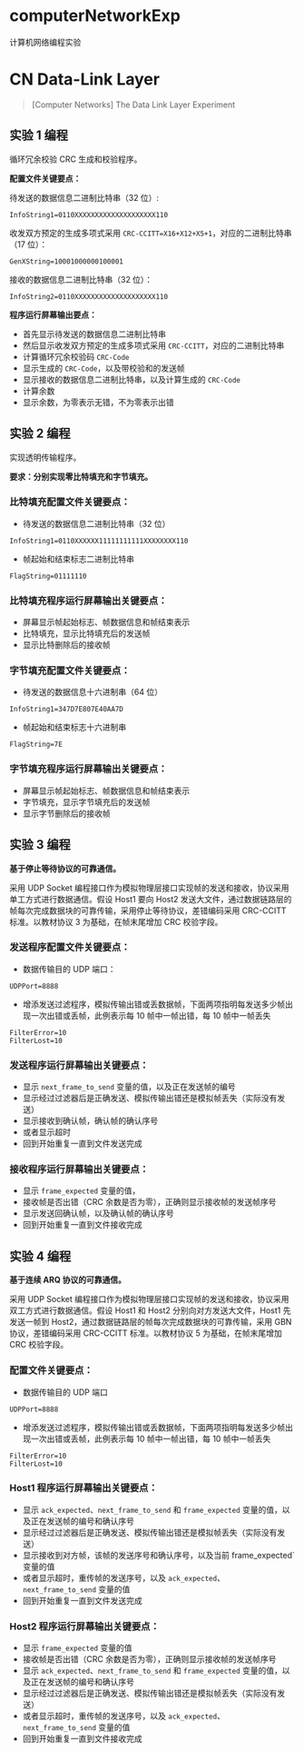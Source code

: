 # computerNetworkExp
计算机网络编程实验

# CN Data-Link Layer

> [Computer Networks] The Data Link Layer Experiment

## 实验 1 编程

循环冗余校验 CRC 生成和校验程序。

**配置文件关键要点：**

待发送的数据信息二进制比特串（32 位）:

```
InfoString1=0110XXXXXXXXXXXXXXXXXXXX110
```

收发双方预定的生成多项式采用 `CRC-CCITT=X16+X12+X5+1`，对应的二进制比特串（17 位）：

```
GenXString=10001000000100001
```

接收的数据信息二进制比特串（32 位）：

```
InfoString2=0110XXXXXXXXXXXXXXXXXXXX110
```

**程序运行屏幕输出要点：**

- 首先显示待发送的数据信息二进制比特串
- 然后显示收发双方预定的生成多项式采用 `CRC-CCITT`，对应的二进制比特串
- 计算循环冗余校验码 `CRC-Code`
- 显示生成的 `CRC-Code`，以及带校验和的发送帧
- 显示接收的数据信息二进制比特串，以及计算生成的 `CRC-Code`
- 计算余数
- 显示余数，为零表示无错，不为零表示出错

## 实验 2 编程

实现透明传输程序。

**要求：分别实现零比特填充和字节填充。**

### 比特填充配置文件关键要点：

- 待发送的数据信息二进制比特串（32 位）

```
InfoString1=0110XXXXXX11111111111XXXXXXXX110
```

- 帧起始和结束标志二进制比特串

```
FlagString=01111110
```

### 比特填充程序运行屏幕输出关键要点：

- 屏幕显示帧起始标志、帧数据信息和帧结束表示
- 比特填充，显示比特填充后的发送帧
- 显示比特删除后的接收帧

### 字节填充配置文件关键要点：

- 待发送的数据信息十六进制串（64 位）

```
InfoString1=347D7E807E40AA7D
```

- 帧起始和结束标志十六进制串

```
FlagString=7E
```

### 字节填充程序运行屏幕输出关键要点：

- 屏幕显示帧起始标志、帧数据信息和帧结束表示
- 字节填充，显示字节填充后的发送帧
- 显示字节删除后的接收帧

## 实验 3 编程

**基于停止等待协议的可靠通信。**

采用 UDP Socket 编程接口作为模拟物理层接口实现帧的发送和接收，协议采用单工方式进行数据通信。假设 Host1 要向 Host2 发送大文件，通过数据链路层的帧每次完成数据块的可靠传输，采用停止等待协议，差错编码采用 CRC-CCITT 标准。以教材协议 3 为基础，在帧末尾增加 CRC 校验字段。

### 发送程序配置文件关键要点：

- 数据传输目的 UDP 端口：

```
UDPPort=8888
```

- 增添发送过滤程序，模拟传输出错或丢数据帧，下面两项指明每发送多少帧出现一次出错或丢帧，此例表示每 10 帧中一帧出错，每 10 帧中一帧丢失

```
FilterError=10
FilterLost=10
```

### 发送程序运行屏幕输出关键要点：

- 显示 `next_frame_to_send` 变量的值，以及正在发送帧的编号
- 显示经过过滤器后是正确发送、模拟传输出错还是模拟帧丢失（实际没有发送）
- 显示接收到确认帧，确认帧的确认序号
- 或者显示超时
- 回到开始重复一直到文件发送完成

### 接收程序运行屏幕输出关键要点：

- 显示 `frame_expected` 变量的值，
- 接收帧是否出错（CRC 余数是否为零），正确则显示接收帧的发送帧序号
- 显示发送回确认帧，以及确认帧的确认序号
- 回到开始重复一直到文件接收完成

## 实验 4 编程

**基于连续 ARQ 协议的可靠通信。**

采用 UDP Socket 编程接口作为模拟物理层接口实现帧的发送和接收，协议采用双工方式进行数据通信。假设 Host1 和 Host2 分别向对方发送大文件，Host1 先发送一帧到 Host2，通过数据链路层的帧每次完成数据块的可靠传输，采用 GBN 协议，差错编码采用 CRC-CCITT 标准。以教材协议 5 为基础，在帧末尾增加 CRC 校验字段。

### 配置文件关键要点：

- 数据传输目的 UDP 端口

```
UDPPort=8888
```

- 增添发送过滤程序，模拟传输出错或丢数据帧，下面两项指明每发送多少帧出现一次出错或丢帧，此例表示每 10 帧中一帧出错，每 10 帧中一帧丢失

```
FilterError=10
FilterLost=10
```

### Host1 程序运行屏幕输出关键要点：

- 显示 `ack_expected`、`next_frame_to_send` 和 `frame_expected` 变量的值，以及正在发送帧的编号和确认序号
- 显示经过过滤器后是正确发送、模拟传输出错还是模拟帧丢失（实际没有发送）
- 显示接收到对方帧，该帧的发送序号和确认序号，以及当前 frame_expected` 变量的值
- 或者显示超时，重传帧的发送序号，以及 `ack_expected`、`next_frame_to_send` 变量的值
- 回到开始重复一直到文件发送完成

### Host2 程序运行屏幕输出关键要点：

- 显示 `frame_expected` 变量的值
- 接收帧是否出错（CRC 余数是否为零），正确则显示接收帧的发送帧序号
- 显示 `ack_expected`、`next_frame_to_send` 和 `frame_expected` 变量的值，以及正在发送帧的编号和确认序号
- 显示经过过滤器后是正确发送、模拟传输出错还是模拟帧丢失（实际没有发送）
- 或者显示超时，重传帧的发送序号，以及 `ack_expected`、`next_frame_to_send` 变量的值
- 回到开始重复一直到文件接收完成